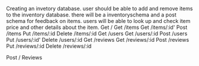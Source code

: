 Creating an invetory database.
user should be able to add and remove items to the inventory database.
there will be a inventoryschema and a post schema for feedback on items.
users will be able to look up and check item price and other details about the item.
Get /
Get /items
Get /items/:id'
Post /items
Put /items/:id
Delete /items/:id
Get /users
Get /users/:id
Post /users
Put /users/:id'
Delete /users/:id
Get /reviews
Get /reviews/:id
Post /reviews
Put /reviews/:id
Delete /reviews/:id




Post / Reviews

